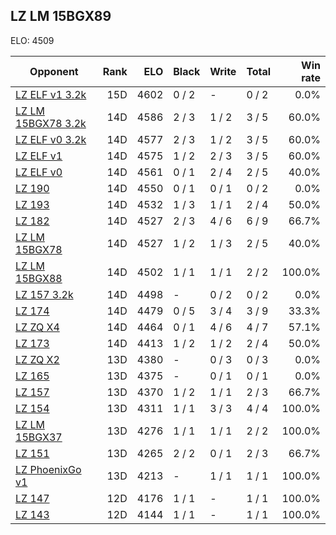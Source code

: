 ## LZ LM 15BGX89 ##

ELO: 4509

Opponent | Rank | ELO | Black | Write | Total | Win rate
---------|-----:|----:|-------|-------|-------|-------:
[LZ ELF v1 3.2k](LZ%20ELF%20v1%203.2k.md) | 15D | 4602 | 0 / 2 | - | 0 / 2 | 0.0%
[LZ LM 15BGX78 3.2k](LZ%20LM%2015BGX78%203.2k.md) | 14D | 4586 | 2 / 3 | 1 / 2 | 3 / 5 | 60.0%
[LZ ELF v0 3.2k](LZ%20ELF%20v0%203.2k.md) | 14D | 4577 | 2 / 3 | 1 / 2 | 3 / 5 | 60.0%
[LZ ELF v1](LZ%20ELF%20v1.md) | 14D | 4575 | 1 / 2 | 2 / 3 | 3 / 5 | 60.0%
[LZ ELF v0](LZ%20ELF%20v0.md) | 14D | 4561 | 0 / 1 | 2 / 4 | 2 / 5 | 40.0%
[LZ 190](LZ%20190.md) | 14D | 4550 | 0 / 1 | 0 / 1 | 0 / 2 | 0.0%
[LZ 193](LZ%20193.md) | 14D | 4532 | 1 / 3 | 1 / 1 | 2 / 4 | 50.0%
[LZ 182](LZ%20182.md) | 14D | 4527 | 2 / 3 | 4 / 6 | 6 / 9 | 66.7%
[LZ LM 15BGX78](LZ%20LM%2015BGX78.md) | 14D | 4527 | 1 / 2 | 1 / 3 | 2 / 5 | 40.0%
[LZ LM 15BGX88](LZ%20LM%2015BGX88.md) | 14D | 4502 | 1 / 1 | 1 / 1 | 2 / 2 | 100.0%
[LZ 157 3.2k](LZ%20157%203.2k.md) | 14D | 4498 | - | 0 / 2 | 0 / 2 | 0.0%
[LZ 174](LZ%20174.md) | 14D | 4479 | 0 / 5 | 3 / 4 | 3 / 9 | 33.3%
[LZ ZQ X4](LZ%20ZQ%20X4.md) | 14D | 4464 | 0 / 1 | 4 / 6 | 4 / 7 | 57.1%
[LZ 173](LZ%20173.md) | 14D | 4413 | 1 / 2 | 1 / 2 | 2 / 4 | 50.0%
[LZ ZQ X2](LZ%20ZQ%20X2.md) | 13D | 4380 | - | 0 / 3 | 0 / 3 | 0.0%
[LZ 165](LZ%20165.md) | 13D | 4375 | - | 0 / 1 | 0 / 1 | 0.0%
[LZ 157](LZ%20157.md) | 13D | 4370 | 1 / 2 | 1 / 1 | 2 / 3 | 66.7%
[LZ 154](LZ%20154.md) | 13D | 4311 | 1 / 1 | 3 / 3 | 4 / 4 | 100.0%
[LZ LM 15BGX37](LZ%20LM%2015BGX37.md) | 13D | 4276 | 1 / 1 | 1 / 1 | 2 / 2 | 100.0%
[LZ 151](LZ%20151.md) | 13D | 4265 | 2 / 2 | 0 / 1 | 2 / 3 | 66.7%
[LZ PhoenixGo v1](LZ%20PhoenixGo%20v1.md) | 13D | 4213 | - | 1 / 1 | 1 / 1 | 100.0%
[LZ 147](LZ%20147.md) | 12D | 4176 | 1 / 1 | - | 1 / 1 | 100.0%
[LZ 143](LZ%20143.md) | 12D | 4144 | 1 / 1 | - | 1 / 1 | 100.0%
